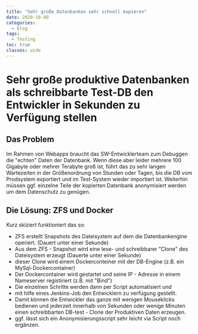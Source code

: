 ```yaml
---
title: "Sehr große Datenbanken sehr schnell kopieren"
date: 2020-10-08
categories:
  - blog
tags:
  - Testing
toc: true
classes: wide
---
```


# Sehr große produktive Datenbanken als schreibbarte Test-DB den  Entwickler in Sekunden zu Verfügung stellen
## Das Problem
Im Rahmen von Webapps braucht das SW-Entwicklerteam  zum Debuggen die "echten" Daten der Datenbank. 
Wenn diese aber leider mehrere 100 Gigabyte oder mehrer Terabyte groß ist, führt das zu sehr langen Wartezeiten 
in der Größenordnung von Stunden oder Tagen, bis die DB vom Prodsystem 
exportiert und im Test-System wieder importiert ist. 
Weiterhin müssen ggf. einzelne Teile der kopierten Datenbank anonymisiert werden um dem Datenschutz zu genügen.

## Die Lösung: ZFS und Docker
Kurz skiziert funktioniert das so:
* ZFS erstellt Snapshots des Dateisystem auf dem die Datenbankengine operiert. (Dauert unter einer Sekunde)
* Aus dem ZFS - Snapshot wird eine lese- und schreibbarer "Clone" des Dateisystem erzeugt (Dauerte unter einer Sekunde)
* dieser Clone wird einem Dockerconteiner mit der DB-Engine (z.B. ein MySql-Dockercontainer)
* Der Dockercontainer wird gestartet und seine IP - Adresse in einem Nameserver registiriert (z.B. mit "Bind")
* Die einzelnen Schritte werden dann per Script automatisiert und 
* mit hilfe eines Jenkins-Job den Entwicklern zu verfügung gestellt. 
* Damit können die Entwickler das ganze mit wenigen Mouseklicks bedienen und jederzeit innerhalb von Sekunden oder wenige Minuten einen 
schreibbarten DB-test - Clone der Produktiven Daten erzeugen. 
* ggf. lässt sich ein Anonymisierungsscript sehr leicht via Script noch ergänzen.

